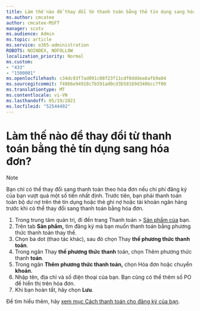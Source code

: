 ```yaml
---
title: Làm thế nào để thay đổi từ thanh toán bằng thẻ tín dụng sang hóa đơn?
ms.author: cmcatee
author: cmcatee-MSFT
manager: scotv
ms.audience: Admin
ms.topic: article
ms.service: o365-administration
ROBOTS: NOINDEX, NOFOLLOW
localization_priority: Normal
ms.custom:
- "433"
- "1500001"
ms.openlocfilehash: c34dc93f7ad091c08f23f11cdf0dddea6afb9a04
ms.sourcegitcommit: f4866e94918c7b591ad0cd3b58169d340bcc7f00
ms.translationtype: MT
ms.contentlocale: vi-VN
ms.lasthandoff: 05/19/2021
ms.locfileid: "52544492"
---
```

# <a name="how-do-i-change-from-credit-card-payments-to-invoice"></a>Làm thế nào để thay đổi từ thanh toán bằng thẻ tín dụng sang hóa đơn?

> [!NOTE]
> Bạn chỉ có thể thay đổi sang thanh toán theo hóa đơn nếu chi phí đăng ký của bạn vượt quá một số tiền nhất định. Trước tiên, bạn phải thanh toán toàn bộ dư nợ trên thẻ tín dụng hoặc thẻ ghi nợ hoặc tài khoản ngân hàng trước khi có thể thay đổi sang thanh toán bằng hóa đơn.

1. Trong trung tâm quản trị, đi đến trang Thanh toán  >  [Sản phẩm của](https://go.microsoft.com/fwlink/p/?linkid=842054) bạn.
2. Trên tab **Sản phẩm,** tìm đăng ký mà bạn muốn thanh toán bằng phương thức thanh toán thay thế.
3. Chọn ba dot (thao tác khác), sau đó chọn Thay **thế phương thức thanh toán**.
4. Trong ngăn Thay **thế phương thức thanh** toán, chọn Thêm phương thức thanh **toán**.
5. Trong ngăn **Thêm phương thức thanh toán,** chọn Hóa đơn hoặc chuyển **khoản**.
6. Nhập tên, địa chỉ và số điện thoại của bạn. Bạn cũng có thể thêm số PO để hiển thị trên hóa đơn.
7. Khi bạn hoàn tất, hãy chọn **Lưu**.

Để tìm hiểu thêm, hãy [xem mục Cách thanh toán cho đăng ký của bạn](/microsoft-365/commerce/billing-and-payments/pay-for-your-subscription).